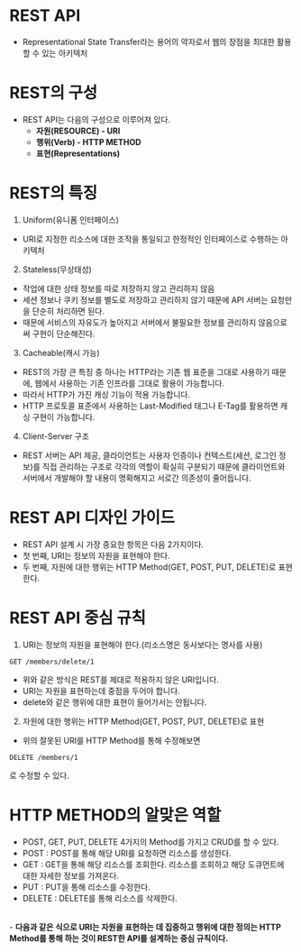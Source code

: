 <h1> REST API </h1>

- Representational State Transfer라는 용어의 약자로서 웹의 장점을 최대한 활용할 수 있는 아키텍처

<h1> REST의 구성 </h1>

- REST API는 다음의 구성으로 이루어져 있다.
  - <b> 자원(RESOURCE) - URI </b>
  - <b> 행위(Verb) - HTTP METHOD </b>
  - <b> 표현(Representations) </b>

<h1> REST의 특징 </h1>

1) Uniform(유니폼 인터페이스)
  - URI로 지정한 리소스에 대한 조작을 통일되고 한정적인 인터페이스로 수행하는 아키텍처
2) Stateless(무상태성)
  - 작업에 대한 상태 정보를 따로 저장하지 않고 관리하지 않음
  - 세션 정보나 쿠키 정보를 별도로 저장하고 관리하지 않기 때문에 API 서버는 요청만을 단순히 처리하면 된다.
  - 때문에 서비스의 자유도가 높아지고 서버에서 불필요한 정보를 관리하지 않음으로써 구현이 단순해진다.
3) Cacheable(캐시 가능)
  - REST의 가장 큰 특징 중 하나는 HTTP라는 기존 웹 표준을 그대로 사용하기 때문에, 웹에서 사용하는 기존 인프라를 그대로 활용이 가능합니다.
  - 따라서 HTTP가 가진 캐싱 기능이 적용 가능합니다.
  - HTTP 프로토콜 표준에서 사용하는 Last-Modified 태그나 E-Tag를 활용하면 캐싱 구현이 가능합니다.
4) Client-Server 구조
  - REST 서버는 API 제공, 클라이언트는 사용자 인증이나 컨텍스트(세션, 로그인 정보)를 직접 관리하는 구조로 각각의 역할이 확실히 구분되기 때문에 클라이언트와 서버에서 개발해야 할 내용이 명확해지고 서로간 의존성이 줄어듭니다.


<h1> REST API 디자인 가이드 </h1>

- REST API 설계 시 가장 중요한 항목은 다음 2가지이다.
- 첫 번째, URI는 정보의 자원을 표현해야 한다.
- 두 번째, 자원에 대한 행위는 HTTP Method(GET, POST, PUT, DELETE)로 표현한다.

<h1> REST API 중심 규칙 </h1>

1) URI는 정보의 자원을 표현해야 한다.(리소스명은 동사보다는 명사를 사용)

```
GET /members/delete/1
```
- 위와 같은 방식은 REST를 제대로 적용하지 않은 URI입니다.
- URI는 자원을 표현하는데 중점을 두어야 합니다.
- delete와 같은 행위에 대한 표현이 들어가서는 안됩니다.

2) 자원에 대한 행위는 HTTP Method(GET, POST, PUT, DELETE)로 표현

- 위의 잘못된 URI를 HTTP Method를 통해 수정해보면
```
DELETE /members/1
```
로 수정할 수 있다.

<h1> HTTP METHOD의 알맞은 역할 </h1>

- POST, GET, PUT, DELETE 4가지의 Method를 가지고 CRUD를 할 수 있다.
- POST : POST를 통해 해당 URI를 요청하면 리소스를 생성한다.
- GET : GET을 통해 해당 리소스를 조회한다. 리소스를 조회하고 해당 도큐먼트에 대한 자세한 정보를 가져온다.
- PUT : PUT을 통해 리소스를 수정한다.
- DELETE : DELETE를 통해 리소스를 삭제한다.
<br/>
- <b> 다음과 같은 식으로 URI는 자원을 표현하는 데 집중하고 행위에 대한 정의는 HTTP Method를 통해 하는 것이 REST한 API를 설계하는 중심 규칙이다.
